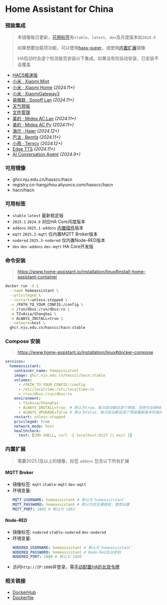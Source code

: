 # Home Assistant for China

### 预装集成
> 本镜像每日更新，[可用标签](https://github.com/hasscc/hass-docker/pkgs/container/hacn/versions?filters[version_type]=tagged)有`stable`、`latest`、`dev`及月度版本如`2024.9`
>
> 如果想要加载项功能，可以使用[hass-super](https://github.com/hasscc/hass-super)，或使用[内置扩展](#addons)镜像
>
> HA启动时会逐个检测是否安装以下集成，如果没有则自动安装，已安装不会覆盖

- [HACS极速版](https://hacs.vip)
- [小米 · Xiaomi Miot](https://github.com/al-one/hass-xiaomi-miot)
- [小米 · Xiaomi Home](https://github.com/XiaoMi/ha_xiaomi_home) _(2024.11+)_
- [小米 · XiaomiGateway3](https://github.com/AlexxIT/XiaomiGateway3)
- [易微联 · Sonoff Lan](https://github.com/AlexxIT/SonoffLAN) _(2024.11+)_
- [天气预报](https://github.com/hasscc/tianqi)
- [文件管理](https://github.com/shaonianzhentan/ha_file_explorer)
- [美的 · Midea AC Lan](https://github.com/georgezhao2010/midea_ac_lan) _(2024.11+)_
- [美的 · Midea AC Py](https://github.com/mill1000/midea-ac-py) _(2024.11+)_
- [海尔 · Haier](https://github.com/banto6/haier) _(2024.12+)_
- [巴法 · Bemfa](https://github.com/larry-wong/bemfa) _(2024.11+)_
- [小燕 · Terncy](https://github.com/rxwen/homeassistant-terncy-component) _(2024.12+)_
- [Edge TTS](https://github.com/hasscc/hass-edge-tts) _(2024.11+)_
- [AI Conversation Agent](https://github.com/hasscc/ai-conversation) _(2024.9+)_


### 可用镜像
* ghcr.nju.edu.cn/hasscc/hacn
* registry.cn-hangzhou.aliyuncs.com/hasscc/hacn
* hacn/hacn

### 可用标签
* `stable` `latest` 最新稳定版
* `2025.1` `2024.9` 对应HA Core月度版本
* `addons` `2025.1-addons` [内置插件](#addons)版本
* `mqtt` `2025.2-mqtt` 仅内置MQTT Broker版本
* `nodered` `2025.3-nodered` 仅内置Node-RED版本
* `dev` `dev-addons` `dev-mqtt` HA Core开发版


### 命令安装
> https://www.home-assistant.io/installation/linux#install-home-assistant-container

```bash
docker run -d \
  --name homeassistant \
  --privileged \
  --restart=unless-stopped \
  -v /PATH_TO_YOUR_CONFIG:/config \
  -v /run/dbus:/run/dbus:ro \
  -e TZ=Asia/Shanghai \
  -e ALWAYS_INSTALL=true \
  --network=host \
  ghcr.nju.edu.cn/hasscc/hacn:stable
```

### Compose 安装
> https://www.home-assistant.io/installation/linux#docker-compose

```yaml
services:
  homeassistant:
    container_name: homeassistant
    image: ghcr.nju.edu.cn/hasscc/hacn:stable
    volumes:
      - /PATH_TO_YOUR_CONFIG:/config
      - /etc/localtime:/etc/localtime:ro
      - /run/dbus:/run/dbus:ro
    environment:
      - TZ=Asia/Shanghai
      - ALWAYS_INSTALL=true  # 默认为true，每次启动都会逐个预装，否则仅全新HA才会预装
      - ALWAYS_UPGRADE=false # 默认为false，每次启动都会逐个预装最新版本的插件
    restart: unless-stopped
    privileged: true
    network_mode: host
    healthcheck:
      test: [CMD-SHELL, curl -I localhost:8123 || exit 1]
```


### 内置扩展
<a name="addons"></a>

> 需要2025.1及以上的镜像，标签 `addons` 包含以下所有扩展

#### MQTT Broker
- 镜像标签: `mqtt` `stable-mqtt` `dev-mqtt`
- 环境变量:
  ```yaml
  MQTT_USERNAME: homeassistant # 默认为`homeassistant`
  MQTT_PASSWORD: homeassistant # 默认为空无需授权，推荐设置
  MQTT_PORT: 1883 # 默认为`1883`
  ```

#### Node-RED
- 镜像标签: `nodered` `stable-nodered` `dev-nodered`
- 环境变量:
  ```yaml
  NODERED_USERNAME: homeassistant # 默认为`homeassistant`
  NODERED_PASSWORD: homeassistant # Node-Red后台密码
  NODERED_PORT: 1880 # 默认为`1880`
  ```
- 访问`http://IP:1880`并登录，需[手动配置HA的长效令牌](https://zachowj.github.io/node-red-contrib-home-assistant-websocket/guide/#configuration)


### 相关链接
- [DockerHub](https://hub.docker.com/r/hacn/hacn)
- [Dockerfile](https://github.com/hasscc/hass-docker/blob/main/Dockerfile)
